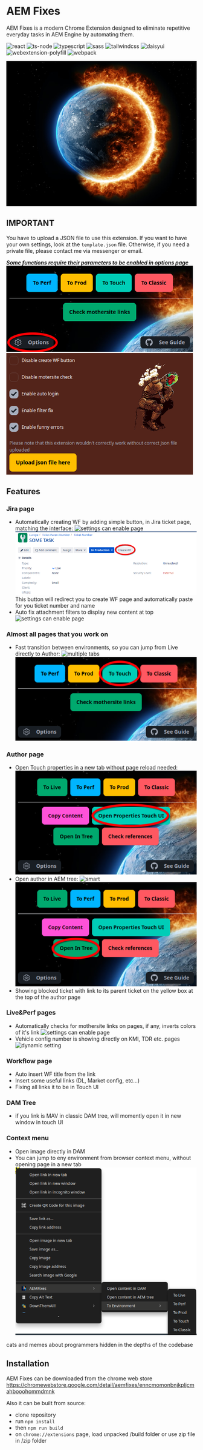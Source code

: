 <!--- This README was auto-generated using 'npm run readme' --> 

# AEM Fixes

AEM Fixes is a modern Chrome Extension designed to eliminate repetitive everyday tasks in AEM Engine by automating them.

![react](https://img.shields.io/badge/react-18.3-green) ![ts-node](https://img.shields.io/badge/ts_node-10.9-blue) ![typescript](https://img.shields.io/badge/typescript-5.5-aqua) ![sass](https://img.shields.io/badge/sass-1.77-pink) ![tailwindcss](https://img.shields.io/badge/tailwindcss-3.4-navy) ![daisyui](https://img.shields.io/badge/daisyui-4.12-yellow) ![webextension-polyfill](https://img.shields.io/badge/webextension_polyfill-0.10-red) ![webpack](https://img.shields.io/badge/webpack-5.92-azure) 

![Armageddon](src/assets/img/armageddon.png)

## IMPORTANT

You have to upload a JSON file to use this extension. If you want to have your own settings, look at the `template.json` file. Otherwise, if you need a private file, please contact me via messenger or email.

**_Some functions require their parameters to be enabled in options page_** ![Options Button](tutorial/OptionsButton.png) ![Options Page](tutorial/OptionsPage.png)

## Features

### Jira page

* Automatically creating WF by adding simple button, in Jira ticket page, matching the interface: ![settings can enable page](https://img.shields.io/badge/customizable-red) ![jira WF Button](tutorial/jiraWFButton.png)This button will redirect you to create WF page and automatically paste for you ticket number and name
* Auto fix attachment filters to display new content at top ![settings can enable page](https://img.shields.io/badge/customizable-red)

### Almost all pages that you work on

* Fast transition between environments, so you can jump from Live directly to Author: ![multiple tabs](https://img.shields.io/badge/multiple-tabs-green)  
![Env Transition](tutorial/EnvTransition.png)

### Author page

* Open Touch properties in a new tab without page reload needed:![Open Touch Properties](tutorial/OpenTouchProperties.png)
* Open author in AEM tree: ![smart](https://img.shields.io/badge/smart-green)  
![Open In AEM Tree](tutorial/OpenInAEMTree.png)
* Showing blocked ticket with link to its parent ticket on the yellow box at the top of the author page

### Live&Perf pages

* Automatically checks for mothersite links on pages, if any, inverts colors of it's link ![settings can enable page](https://img.shields.io/badge/customizable-red)
* Vehicle config number is showing directly on KMI, TDR etc. pages ![dynamic setting](https://img.shields.io/badge/dynamic-green)

### Workflow page

* Auto insert WF title from the link
* Insert some useful links (DL, Market config, etc...)
* Fixing all links it to be in Touch UI

### DAM Tree

* if you link is MAV in classic DAM tree, will momently open it in new window in touch UI

### Context menu

* Open image directly in DAM
* You can jump to eny environment from browser context menu, without opening page in a new tab![Context Menu](tutorial/ContextMenu.png)

cats and memes about programmers hidden in the depths of the codebase

## Installation

AEM Fixes can be downloaded from the chrome web store https://chromewebstore.google.com/detail/aemfixes/enncmomonbnjkpljcmahbooohommdmnk

Also it can be built from source:

* clone repository
* run `npm install`
* then `npm run build`
* on `chrome://extensions` page, load unpacked /build folder or use zip file in /zip folder

